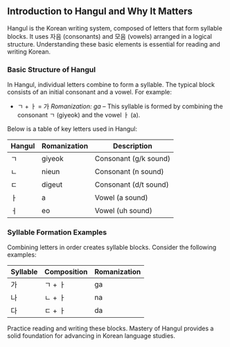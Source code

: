 ## Introduction to Hangul and Why It Matters

Hangul is the Korean writing system, composed of letters that form syllable blocks. It uses 자음 (consonants) and 모음 (vowels) arranged in a logical structure. Understanding these basic elements is essential for reading and writing Korean.

### Basic Structure of Hangul

In Hangul, individual letters combine to form a syllable. The typical block consists of an initial consonant and a vowel. For example:

- ㄱ + ㅏ = 가
  *Romanization: ga* – This syllable is formed by combining the consonant ㄱ (giyeok) and the vowel ㅏ (a).

Below is a table of key letters used in Hangul:

| Hangul | Romanization | Description              |
|--------|--------------|--------------------------|
| ㄱ     | giyeok       | Consonant (g/k sound)    |
| ㄴ     | nieun        | Consonant (n sound)      |
| ㄷ     | digeut       | Consonant (d/t sound)    |
| ㅏ     | a            | Vowel (a sound)          |
| ㅓ     | eo           | Vowel (uh sound)         |

### Syllable Formation Examples

Combining letters in order creates syllable blocks. Consider the following examples:

| Syllable | Composition | Romanization |
|----------|-------------|--------------|
| 가       | ㄱ + ㅏ    | ga           |
| 나       | ㄴ + ㅏ    | na           |
| 다       | ㄷ + ㅏ    | da           |

Practice reading and writing these blocks. Mastery of Hangul provides a solid foundation for advancing in Korean language studies.